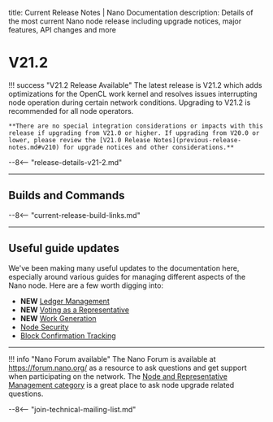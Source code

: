 title: Current Release Notes | Nano Documentation
description: Details of the most current Nano node release including upgrade notices, major features, API changes and more

# V21.2

!!! success "V21.2 Release Available"
	The latest release is V21.2 which adds optimizations for the OpenCL work kernel and resolves issues interrupting node operation during certain network conditions. Upgrading to V21.2 is recommended for all node operators.

	**There are no special integration considerations or impacts with this release if upgrading from V21.0 or higher. If upgrading from V20.0 or lower, please review the [V21.0 Release Notes](previous-release-notes.md#v210) for upgrade notices and other considerations.**

--8<-- "release-details-v21-2.md"

---

## Builds and Commands

--8<-- "current-release-build-links.md"

---

## Useful guide updates

We've been making many useful updates to the documentation here, especially around various guides for managing different aspects of the Nano node. Here are a few worth digging into:

* **NEW** [Ledger Management](../running-a-node/ledger-management.md)
* **NEW** [Voting as a Representative](../running-a-node/voting-as-a-representative.md)
* **NEW** [Work Generation](../integration-guides/work-generation.md)
* [Node Security](../running-a-node/security.md)
* [Block Confirmation Tracking](../integration-guides/block-confirmation-tracking.md)

---

!!! info "Nano Forum available"
	The Nano Forum is available at https://forum.nano.org/ as a resource to ask questions and get support when participating on the network. The [Node and Representative Management category](https://forum.nano.org/c/node-and-rep) is a great place to ask node upgrade related questions. 

--8<-- "join-technical-mailing-list.md"
